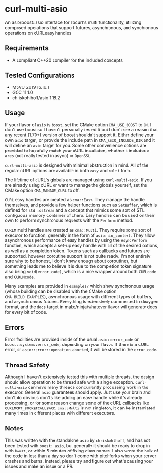 # curl-multi-asio
An asio/boost::asio interface for libcurl's multi functionality, utilizing composed operations that support futures, asynchronous, 
and synchronous operations on cURLeasy handles.

## Requirements
- A compliant C++20 compiler for the included concepts

## Tested Configurations
- MSVC 2019 16.10.1
- GCC 11.1.0
- chriskohlhoff/asio 1.18.2

## Usage
If your flavor of `asio` is `boost`, set the CMake option `CMA_USE_BOOST` to `ON`. I don't use boost so I haven't personally tested it
but I don't see a reason that any recent (1.70+) version of boost shouldn't support it. Either define your own `asio` target, or provide
the include path in `CMA_ASIO_INCLUDE_DIR` and it will define an `asio` target for you. Some other convenience options are provided to
hopefully match your cURL installaton, whether it includes `c-ares` (not really tested in async) or `OpenSSL`.

`curl-multi-asio` is designed with minimal obstruction in mind. All of the regular cURL options are available in both `easy` and `multi` form.

The lifetime of cURL's globals are managed using `curl-multi-asio`. If you are already using cURL or want to manage the globals yourself, 
set the CMake option `CMA_MANAGE_CURL` to off.

`CURL` easy handles are created as `cma::Easy`. They manage the handle themselves, and provide a few helper functions such as `SetBuffer`, 
which is defined for `std::ostream` and a concept that mimics some sort of STL contiguous memory container of chars.
Easy handles can be used on their own to perform synchronous requests with the `Perform` method.

`CURLM` multi handles are created as `cma::Multi`. They require some sort of executor to function, generally in the form of `asio::io_context`. 
They allow asynchronous performance of easy handles by using the `AsyncPerform` function, which accepts a set-up easy handle with all of the
desired options, as well as a completion token. Tokens such as callbacks and futures are supported, however coroutine support is not quite
ready. I'm not entirely sure why to be honest, I don't know enough about coroutines, but something leads me to believe it is due to the completion
token signature also being `void(error_code)`, which is a nice wrapper around both `CURLcode` and `CURLMcode`.

Many examples are provided in `examples/` which show synchronous usage (whose building can be disabled with the CMake option `CMA_BUILD_EXAMPLES`), 
asynchronous usage with different types of buffers, and asynchronous futures. Everything is extensively commented in doxygen format, and the `docs`
target in make/ninja/whatever flavor will generate docs for every bit of code.

## Errors
Error facilities are provided inside of the usual `asio::error_code` or `boost::system::error_code`, depending on your flavor. If there is a
cURL error, or `asio::error::operation_aborted`, it will be stored in the `error_code`.

## Thread Safety
Although I haven't extensively tested this with multiple threads, the design should allow operation to be thread safe with a single exception.
`curl-multi-asio` can have many threads concurrently processing work in the executor. General `asio` guarantees should apply. Just
use your brain and don't do obvious don'ts like adding an easy handle while it's already processing, or for some reason change some of the cURL
callbacks like `CURLMOPT_SOCKETCALLBACK`. `cma::Multi` is not singleton, it can be instantiated many times in different places with different
executors.

## Notes
This was written with the standalone `asio` by `chriskohlhoff`, and has not been tested with `boost::asio`, but generally it should be ready to
drop in with `boost`, or within 5 minutes of fixing class names. I also wrote the bulk of the code in less than a day so don't come with pitchforks
when your server crashes and burns. Instead, please try and figure out what's causing your issues and make an issue or a PR.
